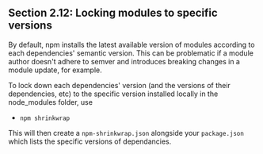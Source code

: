 ## Section 2.12: Locking modules to specific versions

By default, npm installs the latest available version of modules according to each 
dependencies' semantic version. This can be problematic if a module author doesn't 
adhere to semver and introduces breaking changes in a module update, for example.

To lock down each dependencies' version (and the versions of their dependencies, etc) to the specific version installed locally in the node_modules folder, use
- `npm shrinkwrap`

This will then create a `npm-shrinkwrap.json` alongside your `package.json` which lists the specific versions of dependancies.
